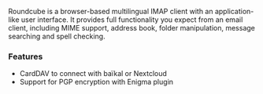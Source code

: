 Roundcube is a browser-based multilingual IMAP client with an application-like user interface. It provides full functionality you expect from an email client, including MIME support, address book, folder manipulation, message searching and spell checking.

### Features

- CardDAV to connect with baïkal or Nextcloud
- Support for PGP encryption with Enigma plugin
